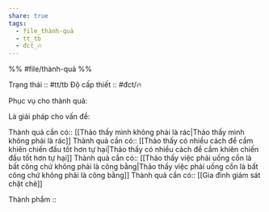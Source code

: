 ```yaml
---
share: true
tags:
  - file_thành-quả
  - tt_tb
  - đct_🔥
---
```


%%
#file/thành-quả
%%

Trạng thái :: #tt/tb
Độ cấp thiết :: #đct/🔥

Phục vụ cho thành quả:


Là giải pháp cho vấn đề:


Thành quả cần có:: [[Thảo thấy mình không phải là rác|Thảo thấy mình không phải là rác]]
Thành quả cần có:: [[Thảo thấy có nhiều cách để cầm khiên chiến đấu tốt hơn tự hại|Thảo thấy có nhiều cách để cầm khiên chiến đấu tốt hơn tự hại]]
Thành quả cần có:: [[Thảo thấy việc phải uống cồn là bất công chứ không phải là công bằng|Thảo thấy việc phải uống cồn là bất công chứ không phải là công bằng]]
Thành quả cần có:: [[Gia đình giám sát chặt chẽ]]

Thành phẩm ::